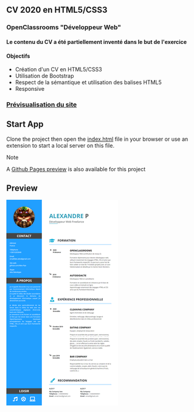 ## CV 2020 en HTML5/CSS3

### OpenClassrooms "Développeur Web"

#### Le contenu du CV a été partiellement inventé dans le but de l'exercice

#### Objectifs

- Création d'un CV en HTML5/CSS3
- Utilisation de Bootstrap
- Respect de la sémantique et utilisation des balises HTML5
- Responsive

### [Prévisualisation du site](https://alex-pqn.github.io/CV2020-ocr_dw/)

## Start App

Clone the project then open the [index.html](/index.html) file in your browser or use an extension to start a local server on this file.

> [!NOTE]  
> A [Github Pages preview](https://alex-pqn.github.io/CV2020-ocr_dw/) is also available for this project

## Preview

![CV](/assets/CV.png)
